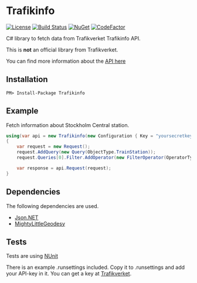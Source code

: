 # Trafikinfo
[![License][License-Image]][License-Url]
[![Build Status][Build-Status-Image]][Build-Status-Url]
[![NuGet][Nuget-Image]][Nuget-Url]
[![CodeFactor][CodeFactor-Image]][CodeFactor-Url]

C# library to fetch data from Trafikverket Trafikinfo API.

This is **not** an official library from Trafikverket.

You can find more information about the [API here](https://api.trafikinfo.trafikverket.se/API)

## Installation
`PM> Install-Package Trafikinfo`

## Example
Fetch information about Stockholm Central station.

```csharp
using(var api = new Trafikinfo(new Configuration { Key = "yoursecretkey", Referer = "https://www.yourdomain.com" }))
{
    var request = new Request();
    request.AddQuery(new Query(ObjectType.TrainStation));
    request.Queries[0].Filter.AddOperator(new FilterOperator(OperatorType.Equals, "LocationSignature", "cst"));

    var response = api.Request(request);
}
```

## Dependencies
The following dependencies are used.

- [Json.NET][JsonNET]
- [MightyLittleGeodesy][MightyLittleGeodesy]

## Tests
Tests are using [NUnit][NUnit-Url]

There is an example .runsettings included. Copy it to .runsettings and add your API-key in it. You can get a key at [Trafikverket](https://api.trafikinfo.trafikverket.se/).

[License-Url]: http://opensource.org/licenses/MIT
[License-Image]: https://img.shields.io/badge/License-MIT-blue.svg
[Build-Status-Url]: https://ci.appveyor.com/project/novagen/trafikinfo/branch/master
[Build-Status-Image]: https://ci.appveyor.com/api/projects/status/gve606ptwog8cqas/branch/master?svg=true
[Nuget-Url]: https://www.nuget.org/packages/apparent.trafikinfo
[Nuget-Image]: https://img.shields.io/nuget/v/Apparent.Trafikinfo.svg
[MightyLittleGeodesy]: https://github.com/bjornsallarp/MightyLittleGeodesy
[JsonNET]: https://www.newtonsoft.com/json
[CodeFactor-Url]: https://www.codefactor.io/repository/github/novagen/trafikinfo
[CodeFactor-Image]: https://www.codefactor.io/repository/github/novagen/trafikinfo/badge
[NUnit-Url]: https://nunit.org/
